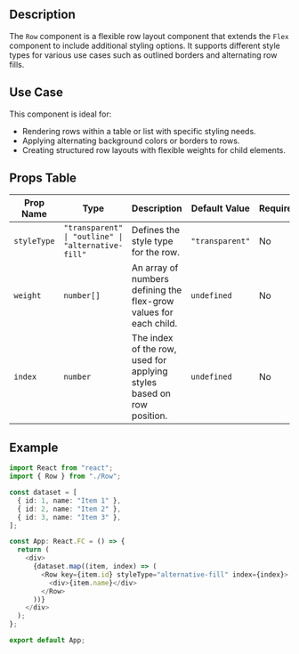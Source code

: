 ## Description
The `Row` component is a flexible row layout component that extends the `Flex` component to include additional styling options. It supports different style types for various use cases such as outlined borders and alternating row fills.

## Use Case
This component is ideal for:
- Rendering rows within a table or list with specific styling needs.
- Applying alternating background colors or borders to rows.
- Creating structured row layouts with flexible weights for child elements.

## Props Table

| Prop Name   | Type                                                       | Description                                                           | Default Value | Required |
|-------------|------------------------------------------------------------|-----------------------------------------------------------------------|---------------|----------|
| `styleType` | `"transparent" \| "outline" \| "alternative-fill"`         | Defines the style type for the row.                                   | `"transparent"` | No       |
| `weight`    | `number[]`                                                 | An array of numbers defining the flex-grow values for each child.     | `undefined`   | No       |
| `index`     | `number`                                                   | The index of the row, used for applying styles based on row position. | `undefined`   | No       |

## Example

```typescript
import React from "react";
import { Row } from "./Row";

const dataset = [
  { id: 1, name: "Item 1" },
  { id: 2, name: "Item 2" },
  { id: 3, name: "Item 3" },
];

const App: React.FC = () => {
  return (
    <div>
      {dataset.map((item, index) => (
        <Row key={item.id} styleType="alternative-fill" index={index}>
          <div>{item.name}</div>
        </Row>
      ))}
    </div>
  );
};

export default App;
```
